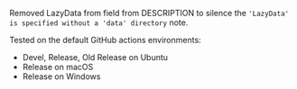Removed LazyData from field from DESCRIPTION to silence the 
`'LazyData' is specified without a 'data' directory` note.

Tested on the default GitHub actions environments:

- Devel, Release, Old Release on Ubuntu
- Release on macOS
- Release on Windows

